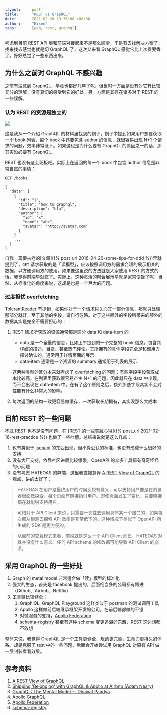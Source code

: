 ```yaml
---
layout:     post
title:      "REST vs GraphQL"
date:       2021-02-20 19:36:00 +08:00
author:     "Eisen"
tags:       [web, rest, graphql]
---
```


考虑到目前 REST API 层和前端对接起来不是那么顺滑，于是有去找解决方案了，找来找去感觉也就是切 GraphQL 了，这次又来看 GraphQL 感觉它比上次看要香了。好好总觉了一些东西出来。

## 为什么之前对 GraphQL 不感兴趣

之前有注意到 GraphQL，毕竟也都好几年了呢，但当时一方面是没有对它有比较充分的理解，没有真切的感受到它的好处，另一方面是其存在诸多对于 REST 的一些误解。

### 认为 REST 的资源是独立的

![](https://images-1300693298.cos.ap-beijing.myqcloud.com/20210216231615.png)

这是我从一个介绍 GraphQL 的材料里找到的例子，例子中提到如果用户想要获取一个 book 列表，每个 book 中还要包含 author 的信息，就很容易出现 N+1 个请求的问题，效率非常低下。如果这也是为什么要有 GraphQL 的原因之一的话，那其实没必要有 GraphQL...

REST 也没有这么死板吧。实际上在返回的每一个 book 中包含 author 信息是非常自然的事情：

```
GET /books

{
  "data": [
    {
      "id": "1",
      "title": "how to graphql",
      "description": "bla",
      "author": {
        "id": "x",
        "name": "abc",
        "avatar": "http://avatar.com"
      }
    }
    ...
  ]
}
```

自我一篇很古老的[文章]({% post_url 2016-04-20-some-tips-for-ddd %})里就提到了，`GET` 请求获取的是「读模型」，应该按照调用方的需求合理的展示相关的数据，以方便调用方的使用。如果像这里说的方法就是大家使用 REST 的方式的话，我觉得前端早就疯了。实际上，这种灵活的聚合展示早就是家常便饭了呢，当然，从标准化的角度来说，这却是也是一个巨大的问题。

### 过度担忧 overfetching

[TolerantReader](https://martinfowler.com/bliki/TolerantReader.html) 有提到，如果你对于一个请求只关心其一部分信息，那就只处理那部分就好，至于其他的字段，请自行忽略。对于这些额外的字段所带来的额外的数据其实是完全不需要担心的：

1. REST 请求所获取的资源通常都是区分 data 和 data-item 的。
   - data 是一个全量的信息，比如上午提到的一个完整的 book 信息，包含其详细的描述、目录、甚至热门评论，其所拥有的具体字段完全是和调用方探讨确认的，通常用于详情页面的展示
   - data-item 通常是一个资源的 summary 通常用于列表的展示
   
   这两种类型的区分本来就考虑了 overfetching 的问题：有些字段字段获取成本比较高，在列表里获取很容易产生 N+1 的问题，因此就只在 data 中出现，而不会出现在 data-item 中。在有了这个原则之后，额外那些字段其实不会对性能有什么非常大的影响。
2. 每次返回的结构一致更容易做缓存，一次获取长期拥有，其实没那么大成本

## 目前 REST 的一些问题

不过 REST 也不是没有问题，在 [REST 的一些实践心得]({% post_url 2021-02-16-rest-practice %}) 也做了一些吐槽。总结来说就是这么几点：

1. 也有类似于 [jsonapi](https://jsonapi.org/) 的东西出现，但不算公认的标准，也没有形成什么很好的支持
2. 没有大厂支持，依靠社区进展比较缓慢，OpenAPI 的众多工具都有奇奇怪怪的小问题
3. 没有考虑 HATEOAS 的弊端，这里我直接意译 [A REST View of GraphQL](https://hasura.io/blog/rest-view-of-graphql/) 的观点，讲的太好了：

  > HATEOAS 在用户是最终用户的时候比较有意义，可以支持用户像是在浏览器里面做探索，每个页面有链接指引用户。即使页面发生了变化，只要链接都在就能够支持用户。

  > 可惜对于 API Client 来说，只需要一次性去调用具体某一个接口的，如果每次都从根源去探索 API 效率是非常低下的。这种情况下类似于 OpenAPI 所生成的 SDK 是更方便的。

  > 从目前的交互模式来看，前端就是这么一个 API Client 而已，HATEOAS 对其并没有什么意义。任何 API schema 的修改都可能导致 API Client 的崩溃。


## 采用 GraphQL 的一些好处

1. Graph 的 metal model 非常适合做「读」模型的标准化
2. 强大的生态，首先是 facebook 提出的，后面相当多的公司都有跟进（Github、Airbnb、Netflix）
3. 工具链比较健全：
   1. GraphiQL, GraphQL Playground 这样类似于 postman 的测试调用工具
   2. Apollo 这样做前后端继承框架开发的公司，在前后端都做的不错
   3. 对微服务的支持，[Apollo Federation](https://www.apollographql.com/docs/federation/federation-spec/) 
   4. [schema-registry](https://github.com/pipedrive/graphql-schema-registry) 甚至有这种 schema 变更追溯的东西，REST 这边想都不敢想


整体来说，我觉得 GraphQL 是一个工具更健全，规范更完善，生命力更持久的体系。却是克服了 rest 中的一些问题，后面会开始尝试用 GraphQL 对原有 API 做一层封装看看效果。

## 参考资料

1. [A REST View of GraphQL](https://hasura.io/blog/rest-view-of-graphql/)
2. [Shipping 'Belonging' with GraphQL & Apollo at Airbnb (Adam Neary)](https://www.youtube.com/watch?v=JsvElHDuqoA)
3. [GraphQL: The Mental Model — Dhaivat Pandya](https://www.youtube.com/watch?v=zWhVAN4Tg6M)
4. [Apollo GraphQL](https://apollographql.com/)
5. [Apollo Federation](https://www.apollographql.com/docs/federation/federation-spec/)
6. [schema-registry](https://github.com/pipedrive/graphql-schema-registry)